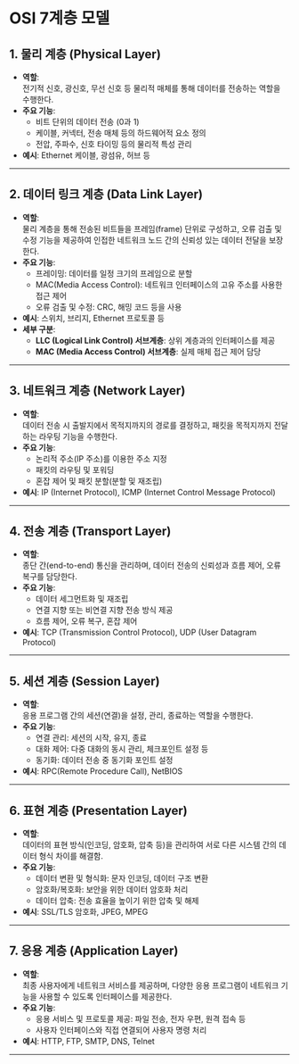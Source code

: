 # OSI 7계층 모델

## 1. 물리 계층 (Physical Layer)

- **역할**:  
  전기적 신호, 광신호, 무선 신호 등 물리적 매체를 통해 데이터를 전송하는 역할을 수행한다.
- **주요 기능**:
  - 비트 단위의 데이터 전송 (0과 1)
  - 케이블, 커넥터, 전송 매체 등의 하드웨어적 요소 정의
  - 전압, 주파수, 신호 타이밍 등의 물리적 특성 관리
- **예시**: Ethernet 케이블, 광섬유, 허브 등

---

## 2. 데이터 링크 계층 (Data Link Layer)

- **역할**:  
  물리 계층을 통해 전송된 비트들을 프레임(frame) 단위로 구성하고, 오류 검출 및 수정 기능을 제공하여 인접한 네트워크 노드 간의 신뢰성 있는 데이터 전달을 보장한다.
- **주요 기능**:
  - 프레이밍: 데이터를 일정 크기의 프레임으로 분할
  - MAC(Media Access Control): 네트워크 인터페이스의 고유 주소를 사용한 접근 제어
  - 오류 검출 및 수정: CRC, 해밍 코드 등을 사용
- **예시**: 스위치, 브리지, Ethernet 프로토콜 등
- **세부 구분**:
  - **LLC (Logical Link Control) 서브계층**: 상위 계층과의 인터페이스를 제공
  - **MAC (Media Access Control) 서브계층**: 실제 매체 접근 제어 담당

---

## 3. 네트워크 계층 (Network Layer)

- **역할**:  
  데이터 전송 시 출발지에서 목적지까지의 경로를 결정하고, 패킷을 목적지까지 전달하는 라우팅 기능을 수행한다.
- **주요 기능**:
  - 논리적 주소(IP 주소)를 이용한 주소 지정
  - 패킷의 라우팅 및 포워딩
  - 혼잡 제어 및 패킷 분할(분할 및 재조립)
- **예시**: IP (Internet Protocol), ICMP (Internet Control Message Protocol)

---

## 4. 전송 계층 (Transport Layer)

- **역할**:  
  종단 간(end-to-end) 통신을 관리하며, 데이터 전송의 신뢰성과 흐름 제어, 오류 복구를 담당한다.
- **주요 기능**:
  - 데이터 세그먼트화 및 재조립
  - 연결 지향 또는 비연결 지향 전송 방식 제공
  - 흐름 제어, 오류 복구, 혼잡 제어
- **예시**: TCP (Transmission Control Protocol), UDP (User Datagram Protocol)

---

## 5. 세션 계층 (Session Layer)

- **역할**:  
  응용 프로그램 간의 세션(연결)을 설정, 관리, 종료하는 역할을 수행한다.
- **주요 기능**:
  - 연결 관리: 세션의 시작, 유지, 종료
  - 대화 제어: 다중 대화의 동시 관리, 체크포인트 설정 등
  - 동기화: 데이터 전송 중 동기화 포인트 설정
- **예시**: RPC(Remote Procedure Call), NetBIOS

---

## 6. 표현 계층 (Presentation Layer)

- **역할**:  
  데이터의 표현 방식(인코딩, 암호화, 압축 등)을 관리하여 서로 다른 시스템 간의 데이터 형식 차이를 해결함.
- **주요 기능**:
  - 데이터 변환 및 형식화: 문자 인코딩, 데이터 구조 변환
  - 암호화/복호화: 보안을 위한 데이터 암호화 처리
  - 데이터 압축: 전송 효율을 높이기 위한 압축 및 해제
- **예시**: SSL/TLS 암호화, JPEG, MPEG

---

## 7. 응용 계층 (Application Layer)

- **역할**:  
  최종 사용자에게 네트워크 서비스를 제공하며, 다양한 응용 프로그램이 네트워크 기능을 사용할 수 있도록 인터페이스를 제공한다.
- **주요 기능**:
  - 응용 서비스 및 프로토콜 제공: 파일 전송, 전자 우편, 원격 접속 등
  - 사용자 인터페이스와 직접 연결되어 사용자 명령 처리
- **예시**: HTTP, FTP, SMTP, DNS, Telnet

---
